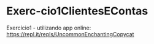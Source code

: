# Exerc-cio1ClientesEContas
Exercício1 - utilizando app online: https://repl.it/repls/UncommonEnchantingCopycat
